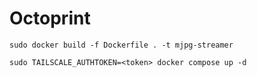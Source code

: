 # Octoprint

`sudo docker build -f Dockerfile . -t mjpg-streamer`

`sudo TAILSCALE_AUTHTOKEN=<token> docker compose up -d`
